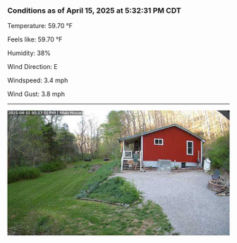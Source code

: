 ### Conditions as of April 15, 2025 at 5:32:31 PM CDT 

Temperature: 59.70 &deg;F

Feels like: 59.70 &deg;F

Humidity: 38%

Wind Direction: E

Windspeed: 3.4 mph

Wind Gust: 3.8 mph

---

<img src="./images/latest.jpeg"/>

